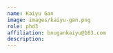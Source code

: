 ```yaml
---
name: Kaiyu Gan
image: images/kaiyu-gan.png
role: phd3
affiliation: bnugankaiyu@163.com
description:
---
```

